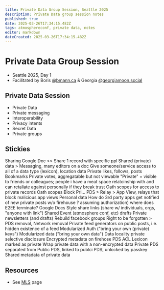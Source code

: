 ```yaml
---
title: Private Data Group Session, Seattle 2025
description: Private Data group session notes
published: true
date: 2025-03-26T17:34:15.482Z
tags: atmosphereconf, private data, notes
editor: markdown
dateCreated: 2025-03-26T17:34:15.482Z
---
```


# Private Data Group Session

* Seattle 2025, Day 1
* Facilitated by Boris [@bmann.ca](https://bsky.app/profile/bmann.ca) & Georgia [@georgiamoon.social](https://bsky.app/profile/georgiamoon.social)

## Private Data Session

* Private Data
* Private messaging 
* Interoperability 
* Privacy intents
* Secret Data
* Private groups

## Stickies

Sharing Google Doc >> Share 1 record with specific ppl
Shared (private) data > Messaging, many editors on a doc
Give someone/service access to all of a data type (lexicon), location data
Private likes, follows, posts
Bookmarks
Private votes, aggregatable but not viewable
"Private" = visible to friends or colleagues; people i have a meat space relatoinship with and can retaliate against personally if they break trust
Oath scopes for access to private records
Oath scopes
Block Pri... PDS > Relay > App View, relays that block malicious app views
Personal data
How do 3rd party apps get notified of new private posts w/o firehouse ? assuming authorization)
where does E2EE terminate?
Google Docs Style share links (share w/ individuals, orgs, "anyone with link")
Shared Event (atmosphere conf, etc) drafts
Private newsletters (and drafts)
Rebuild facebook groups
Right to be forgotten > PDS removal, Network removal
Private feed generators on public posts, i.e. hidden existence of a feed
Modularized Auth ("bring your own (private) keys")
Modularized data ("bring your own data")
Data locality
private selective disclosure
Encrypted metadata on firehose
PDS ACL
Lexicon marked as private
Wrap private data with a non-encrypted data
Private PDS separated from Public PDS, linked to publci PDS, unlocked by passkey
Shared metadata of private data

## Resources

* See [MLS](/mls) page